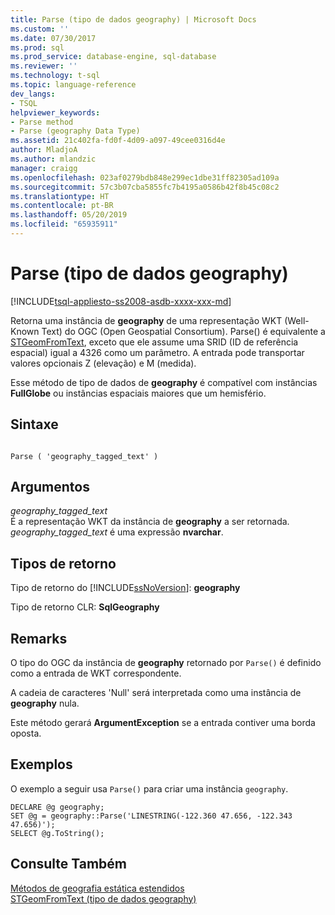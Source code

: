 ```yaml
---
title: Parse (tipo de dados geography) | Microsoft Docs
ms.custom: ''
ms.date: 07/30/2017
ms.prod: sql
ms.prod_service: database-engine, sql-database
ms.reviewer: ''
ms.technology: t-sql
ms.topic: language-reference
dev_langs:
- TSQL
helpviewer_keywords:
- Parse method
- Parse (geography Data Type)
ms.assetid: 21c402fa-fd0f-4d09-a097-49cee0316d4e
author: MladjoA
ms.author: mlandzic
manager: craigg
ms.openlocfilehash: 023af0279bdb848e299ec1dbe31ff82305ad109a
ms.sourcegitcommit: 57c3b07cba5855fc7b4195a0586b42f8b45c08c2
ms.translationtype: HT
ms.contentlocale: pt-BR
ms.lasthandoff: 05/20/2019
ms.locfileid: "65935911"
---
```

# <a name="parse-geography-data-type"></a>Parse (tipo de dados geography)
[!INCLUDE[tsql-appliesto-ss2008-asdb-xxxx-xxx-md](../../includes/tsql-appliesto-ss2008-asdb-xxxx-xxx-md.md)]

Retorna uma instância de **geography** de uma representação WKT (Well-Known Text) do OGC (Open Geospatial Consortium). Parse() é equivalente a [STGeomFromText](../../t-sql/spatial-geography/stgeomfromtext-geography-data-type.md), exceto que ele assume uma SRID (ID de referência espacial) igual a 4326 como um parâmetro. A entrada pode transportar valores opcionais Z (elevação) e M (medida).
  
Esse método de tipo de dados de **geography** é compatível com instâncias **FullGlobe** ou instâncias espaciais maiores que um hemisfério.
  
## <a name="syntax"></a>Sintaxe  
  
```  
  
Parse ( 'geography_tagged_text' )  
```  
  
## <a name="arguments"></a>Argumentos  
 *geography_tagged_text*  
 É a representação WKT da instância de **geography** a ser retornada. *geography_tagged_text* é uma expressão **nvarchar**.  
  
## <a name="return-types"></a>Tipos de retorno  
 Tipo de retorno do [!INCLUDE[ssNoVersion](../../includes/ssnoversion-md.md)]: **geography**  
  
 Tipo de retorno CLR: **SqlGeography**  
  
## <a name="remarks"></a>Remarks  
 O tipo do OGC da instância de **geography** retornado por `Parse()` é definido como a entrada de WKT correspondente.  
  
 A cadeia de caracteres 'Null' será interpretada como uma instância de **geography** nula.  
  
 Este método gerará **ArgumentException** se a entrada contiver uma borda oposta.  
  
## <a name="examples"></a>Exemplos  
 O exemplo a seguir usa `Parse()` para criar uma instância `geography`.  
  
```  
DECLARE @g geography;   
SET @g = geography::Parse('LINESTRING(-122.360 47.656, -122.343 47.656)');  
SELECT @g.ToString();  
```  
  
## <a name="see-also"></a>Consulte Também  
 [Métodos de geografia estática estendidos](../../t-sql/spatial-geography/extended-static-geography-methods.md)   
 [STGeomFromText &#40;tipo de dados geography&#41;](../../t-sql/spatial-geography/stgeomfromtext-geography-data-type.md)  
  
  
